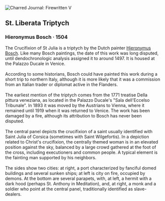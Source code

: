 <div class="artwork-of-the-day">
  <div class="container">
    <div class="img-wrapper">
      <img
        src="https://uploads4.wikiart.org/images/hieronymus-bosch/st-liberata-triptych-1504.jpg!Large.jpg"
        alt="Charred Journal: Firewritten V" />
    </div>
    <div class="artwork-detail">
      <div class="artwork-origin"> 
        <h2 class="artwork-name">St. Liberata Triptych</h2>
        <h3 class="artist">
          Hieronymus Bosch
                    ·  1504
        </h3>
      </div>
      <p class="description">
        <span class="artwork-description-text ng-binding" ng-bind-html="viewModel.ArtworkOfTheDay.Description | unsafe">The Crucifixion of St Julia is a triptych by the Dutch painter <a target="_blank" href="/en/hieronymus-bosch">Hieronymus Bosch</a>. Like many Bosch paintings, the date of this work was long disputed, until dendochronologic analysis assigned it to around 1497. It is housed at the Palazzo Ducale in Venice.
<br>
<br>According to some historians, Bosch could have painted this work during a short trip to northern Italy, although it is more likely that it was a commission from an Italian trader or diplomat active in the Flanders.
<br>
<br>The earliest mention of the triptych comes from the 1771 treatise Della pittura veneziana, as located in the Palazzo Ducale's "Sala dell'Eccelso Tribunale". In 1893 it was moved by the Austrians to Vienna, where it remained until 1919 when it was returned to Venice. The work has been damaged by a fire, although its attribution to Bosch has never been disputed.
<br>
<br>The central panel depicts the crucifixion of a saint usually identified with Saint Julia of Corsica (sometimes with Saint Wilgefortis). In a depiction related to Christ's crucifixion, the centrally themed woman is in an elevated position against the sky, balanced by a large crowd gathered at the foot of the cross, including executioners and common people. A typical element is the fainting man supported by his neighbors.
<br>
<br>The sides show two cities: at right, a port characterized by fanciful domed buildings and several sunken ships; at left is city on fire, occupied by demons. At the bottom are several parapets, with, at left, a hermit with a dark hood (perhaps St. Anthony in Meditation), and, at right, a monk and a soldier who point at the central panel, traditionally identified as slave-dealers.</span>
                        <div class="text-shadow-container" ng-show="showShadow" style=""></div>
      </p>
    </div>
  </div>

</div>
